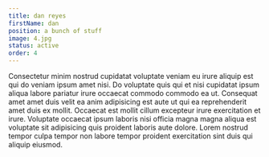```yaml
---
title: dan reyes
firstName: dan
position: a bunch of stuff
image: 4.jpg
status: active
order: 4
---
```


Consectetur minim nostrud cupidatat voluptate veniam eu irure aliquip est qui do veniam ipsum amet nisi. Do voluptate quis qui et nisi cupidatat ipsum aliqua labore pariatur irure occaecat commodo commodo ea ut. Consequat amet amet duis velit ea anim adipisicing est aute ut qui ea reprehenderit amet duis ex mollit. Occaecat est mollit cillum excepteur irure exercitation et irure. Voluptate occaecat ipsum laboris nisi officia magna magna aliqua est voluptate sit adipisicing quis proident laboris aute dolore. Lorem nostrud tempor culpa tempor non labore tempor proident exercitation sint duis qui aliquip eiusmod.
